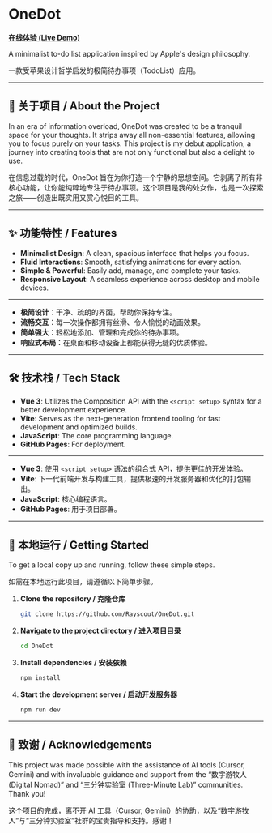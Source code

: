# OneDot

[**在线体验 (Live Demo)**](https://rayscout.github.io/OneDot/)

A minimalist to-do list application inspired by Apple's design philosophy.

一款受苹果设计哲学启发的极简待办事项（TodoList）应用。

-----

## 📖 关于项目 / About the Project

In an era of information overload, OneDot was created to be a tranquil space for your thoughts. It strips away all non-essential features, allowing you to focus purely on your tasks. This project is my debut application, a journey into creating tools that are not only functional but also a delight to use.

在信息过载的时代，OneDot 旨在为你打造一个宁静的思想空间。它剥离了所有非核心功能，让你能纯粹地专注于待办事项。这个项目是我的处女作，也是一次探索之旅——创造出既实用又赏心悦目的工具。

-----

## ✨ 功能特性 / Features

  - **Minimalist Design**: A clean, spacious interface that helps you focus.
  - **Fluid Interactions**: Smooth, satisfying animations for every action.
  - **Simple & Powerful**: Easily add, manage, and complete your tasks.
  - **Responsive Layout**: A seamless experience across desktop and mobile devices.

-----

  - **极简设计**：干净、疏朗的界面，帮助你保持专注。
  - **流畅交互**：每一次操作都拥有丝滑、令人愉悦的动画效果。
  - **简单强大**：轻松地添加、管理和完成你的待办事项。
  - **响应式布局**：在桌面和移动设备上都能获得无缝的优质体验。

-----

## 🛠️ 技术栈 / Tech Stack

  - **Vue 3**: Utilizes the Composition API with the `<script setup>` syntax for a better development experience.
  - **Vite**: Serves as the next-generation frontend tooling for fast development and optimized builds.
  - **JavaScript**: The core programming language.
  - **GitHub Pages**: For deployment.

-----

  - **Vue 3**: 使用 `<script setup>` 语法的组合式 API，提供更佳的开发体验。
  - **Vite**: 下一代前端开发与构建工具，提供极速的开发服务器和优化的打包输出。
  - **JavaScript**: 核心编程语言。
  - **GitHub Pages**: 用于项目部署。

-----

## 🚀 本地运行 / Getting Started

To get a local copy up and running, follow these simple steps.

如需在本地运行此项目，请遵循以下简单步骤。

1.  **Clone the repository / 克隆仓库**
    ```sh
    git clone https://github.com/Rayscout/OneDot.git
    ```
2.  **Navigate to the project directory / 进入项目目录**
    ```sh
    cd OneDot
    ```
3.  **Install dependencies / 安装依赖**
    ```sh
    npm install
    ```
4.  **Start the development server / 启动开发服务器**
    ```sh
    npm run dev
    ```

-----

## 🙏 致谢 / Acknowledgements

This project was made possible with the assistance of AI tools (Cursor, Gemini) and with invaluable guidance and support from the “数字游牧人 (Digital Nomad)” and “三分钟实验室 (Three-Minute Lab)” communities. Thank you\!

这个项目的完成，离不开 AI 工具（Cursor, Gemini）的协助，以及“数字游牧人”与“三分钟实验室”社群的宝贵指导和支持。感谢！
